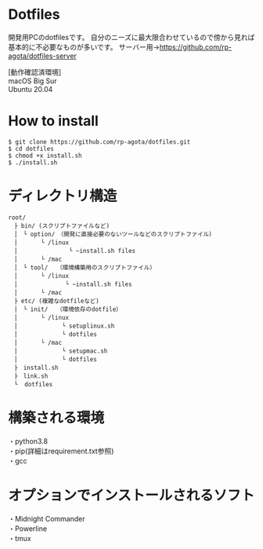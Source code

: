 # Dotfiles  
開発用PCのdotfilesです。
自分のニーズに最大限合わせているので傍から見れば基本的に不必要なものが多いです。
サーバー用→https://github.com/rp-agota/dotfiles-server

[動作確認済環境]  
macOS Big Sur  
Ubuntu 20.04

# How to install  
 ```
 $ git clone https://github.com/rp-agota/dotfiles.git
 $ cd dotfiles  
 $ chmod +x install.sh
 $ ./install.sh
 ```  
 
 # ディレクトリ構造
 ```
 root/
　├ bin/ (スクリプトファイルなど)
　│　└ option/　（開発に直接必要のないツールなどのスクリプトファイル）
　│　     └ /linux
　│　             └ ~install.sh files
　│　     └ /mac
　│　└ tool/　　（環境構築用のスクリプトファイル）
　│　     └ /linux
　│　            └ ~install.sh files
　│　     └ /mac
　├ etc/ (複雑なdotfileなど)
　│　└ init/　　（環境依存のdotfile）
　│　     └ /linux
　│　           └ setuplinux.sh
　│　           └ dotfiles
　│　     └ /mac
　│　           └ setupmac.sh
　│　           └ dotfiles
　├　install.sh
　├　link.sh
　└  dotfiles
 ```
 
 # 構築される環境
 ・python3.8  
 ・pip(詳細はrequirement.txt参照)  
 ・gcc  

 # オプションでインストールされるソフト
 ・Midnight Commander  
 ・Powerline  
 ・tmux  
